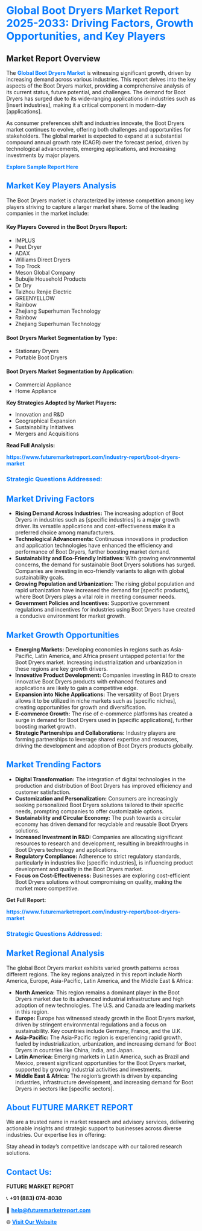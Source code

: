 <h1 style="color: #007BFF;">Global Boot Dryers Market Report 2025-2033: Driving Factors, Growth Opportunities, and Key Players</h1>

<section id="overview">
<h2>Market Report Overview</h2>
<p>The <a href="https://www.futuremarketreport.com/industry-report/boot-dryers-market" style="color: #007BFF; text-decoration: none;"><strong>Global Boot Dryers Market</strong></a> is witnessing significant growth, driven by increasing demand across various industries. This report delves into the key aspects of the Boot Dryers market, providing a comprehensive analysis of its current status, future potential, and challenges. The demand for Boot Dryers has surged due to its wide-ranging applications in industries such as [insert industries], making it a critical component in modern-day [applications].</p>
<p>As consumer preferences shift and industries innovate, the Boot Dryers market continues to evolve, offering both challenges and opportunities for stakeholders. The global market is expected to expand at a substantial compound annual growth rate (CAGR) over the forecast period, driven by technological advancements, emerging applications, and increasing investments by major players.</p>
</section>

<section id="overview">
<p><a href="https://www.futuremarketreport.com/request-sample/reportId=42982" style="color: #007BFF; text-decoration: none;"><strong>Explore Sample Report Here</strong></a></p>
</section>

<section id="key-players">
<h2 style="color: #007BFF;">Market Key Players Analysis</h2>
<p>The Boot Dryers market is characterized by intense competition among key players striving to capture a larger market share. Some of the leading companies in the market include:</p>
<h4>Key Players Covered in the Boot Dryers Report:</h4>
<ul><li>IMPLUS</li><li>Peet Dryer</li><li>ADAX</li><li>Williams Direct Dryers</li><li>Top Trock</li><li>Meson Global Company</li><li>Bubujie Household Products</li><li>Dr Dry</li><li>Taizhou Renjie Electric</li><li>GREENYELLOW</li><li>Rainbow</li><li>Zhejiang Superhuman Technology</li><li>Rainbow</li><li>Zhejiang Superhuman Technology</li></ul>
<h4>Boot Dryers Market Segmentation by Type:</h4>
<ul><li>Stationary Dryers</li><li>Portable Boot Dryers</li></ul>

<h4>Boot Dryers Market Segmentation by Application:</h4>
<ul><li>Commercial Appliance</li><li>Home Appliance</li></ul>
<p><strong>Key Strategies Adopted by Market Players:</strong></p>
<ul>
<li>Innovation and R&D</li>
<li>Geographical Expansion</li>
<li>Sustainability Initiatives</li>
<li>Mergers and Acquisitions</li>
</ul>
</section>

<section>
<p><strong>Read Full Analysis: </strong></p><a href="https://www.futuremarketreport.com/industry-report/boot-dryers-market" style="color: #007BFF; text-decoration: none;"><strong>https://www.futuremarketreport.com/industry-report/boot-dryers-market</strong></a>
<h3 style="color: #007BFF;">Strategic Questions Addressed:</h3>
</section>

<section id="driving-factors">
<h2 style="color: #007BFF;">Market Driving Factors</h2>
<ul>
<li><strong>Rising Demand Across Industries:</strong> The increasing adoption of Boot Dryers in industries such as [specific industries] is a major growth driver. Its versatile applications and cost-effectiveness make it a preferred choice among manufacturers.</li>
<li><strong>Technological Advancements:</strong> Continuous innovations in production and application technologies have enhanced the efficiency and performance of Boot Dryers, further boosting market demand.</li>
<li><strong>Sustainability and Eco-Friendly Initiatives:</strong> With growing environmental concerns, the demand for sustainable Boot Dryers solutions has surged. Companies are investing in eco-friendly variants to align with global sustainability goals.</li>
<li><strong>Growing Population and Urbanization:</strong> The rising global population and rapid urbanization have increased the demand for [specific products], where Boot Dryers plays a vital role in meeting consumer needs.</li>
<li><strong>Government Policies and Incentives:</strong> Supportive government regulations and incentives for industries using Boot Dryers have created a conducive environment for market growth.</li>
</ul>
</section>

<section id="growth-opportunities">
<h2 style="color: #007BFF;">Market Growth Opportunities</h2>
<ul>
<li><strong>Emerging Markets:</strong> Developing economies in regions such as Asia-Pacific, Latin America, and Africa present untapped potential for the Boot Dryers market. Increasing industrialization and urbanization in these regions are key growth drivers.</li>
<li><strong>Innovative Product Development:</strong> Companies investing in R&D to create innovative Boot Dryers products with enhanced features and applications are likely to gain a competitive edge.</li>
<li><strong>Expansion into Niche Applications:</strong> The versatility of Boot Dryers allows it to be utilized in niche markets such as [specific niches], creating opportunities for growth and diversification.</li>
<li><strong>E-commerce Growth:</strong> The rise of e-commerce platforms has created a surge in demand for Boot Dryers used in [specific applications], further boosting market growth.</li>
<li><strong>Strategic Partnerships and Collaborations:</strong> Industry players are forming partnerships to leverage shared expertise and resources, driving the development and adoption of Boot Dryers products globally.</li>
</ul>
</section>

<section id="trending-factors">
<h2 style="color: #007BFF;">Market Trending Factors</h2>
<ul>
<li><strong>Digital Transformation:</strong> The integration of digital technologies in the production and distribution of Boot Dryers has improved efficiency and customer satisfaction.</li>
<li><strong>Customization and Personalization:</strong> Consumers are increasingly seeking personalized Boot Dryers solutions tailored to their specific needs, prompting companies to offer customizable options.</li>
<li><strong>Sustainability and Circular Economy:</strong> The push towards a circular economy has driven demand for recyclable and reusable Boot Dryers solutions.</li>
<li><strong>Increased Investment in R&D:</strong> Companies are allocating significant resources to research and development, resulting in breakthroughs in Boot Dryers technology and applications.</li>
<li><strong>Regulatory Compliance:</strong> Adherence to strict regulatory standards, particularly in industries like [specific industries], is influencing product development and quality in the Boot Dryers market.</li>
<li><strong>Focus on Cost-Effectiveness:</strong> Businesses are exploring cost-efficient Boot Dryers solutions without compromising on quality, making the market more competitive.</li>
</ul>
</section>

<section>
<p><strong>Get Full Report: </strong></p><a href="https://www.futuremarketreport.com/industry-report/boot-dryers-market" style="color: #007BFF; text-decoration: none;"><strong>https://www.futuremarketreport.com/industry-report/boot-dryers-market</strong></a>
<h3 style="color: #007BFF;">Strategic Questions Addressed:</h3>
</section>


<section id="regional-analysis">
<h2 style="color: #007BFF;">Market Regional Analysis</h2>
<p>The global Boot Dryers market exhibits varied growth patterns across different regions. The key regions analyzed in this report include North America, Europe, Asia-Pacific, Latin America, and the Middle East & Africa:</p>
<ul>
<li><strong>North America:</strong> This region remains a dominant player in the Boot Dryers market due to its advanced industrial infrastructure and high adoption of new technologies. The U.S. and Canada are leading markets in this region.</li>
<li><strong>Europe:</strong> Europe has witnessed steady growth in the Boot Dryers market, driven by stringent environmental regulations and a focus on sustainability. Key countries include Germany, France, and the U.K.</li>
<li><strong>Asia-Pacific:</strong> The Asia-Pacific region is experiencing rapid growth, fueled by industrialization, urbanization, and increasing demand for Boot Dryers in countries like China, India, and Japan.</li>
<li><strong>Latin America:</strong> Emerging markets in Latin America, such as Brazil and Mexico, present significant opportunities for the Boot Dryers market, supported by growing industrial activities and investments.</li>
<li><strong>Middle East & Africa:</strong> The region’s growth is driven by expanding industries, infrastructure development, and increasing demand for Boot Dryers in sectors like [specific sectors].</li>
</ul>
</section>

<footer>
<h2 style="color: #007BFF;">About FUTURE MARKET REPORT</h2>
<p>We are a trusted name in market research and advisory services, delivering actionable insights and strategic support to businesses across diverse industries. Our expertise lies in offering:</p>

<p>Stay ahead in today’s competitive landscape with our tailored research solutions.</p>

<h2 style="color: #007BFF;">Contact Us:</h2>
<p><strong>FUTURE MARKET REPORT</strong></p>
<p>📞 <strong>+91 (883) 074-8030</strong></p>
<p>📧 <strong><a href="mailto:help@futuremarketreport.com" style="color: #007BFF;">help@futuremarketreport.com</a></strong></p>
<p>🌐 <strong><a href="https://www.futuremarketreport.com/" style="color: #007BFF;">Visit Our Website</a></strong></p>
</footer>